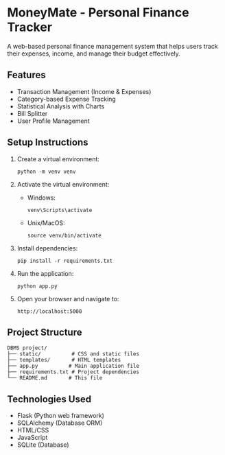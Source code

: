 # MoneyMate - Personal Finance Tracker

A web-based personal finance management system that helps users track their expenses, income, and manage their budget effectively.

## Features

- Transaction Management (Income & Expenses)
- Category-based Expense Tracking
- Statistical Analysis with Charts
- Bill Splitter
- User Profile Management

## Setup Instructions

1. Create a virtual environment:
   ```
   python -m venv venv
   ```

2. Activate the virtual environment:
   - Windows:
     ```
     venv\Scripts\activate
     ```
   - Unix/MacOS:
     ```
     source venv/bin/activate
     ```

3. Install dependencies:
   ```
   pip install -r requirements.txt
   ```

4. Run the application:
   ```
   python app.py
   ```

5. Open your browser and navigate to:
   ```
   http://localhost:5000
   ```

## Project Structure

```
DBMS project/
├── static/          # CSS and static files
├── templates/       # HTML templates
├── app.py          # Main application file
├── requirements.txt # Project dependencies
└── README.md       # This file
```

## Technologies Used

- Flask (Python web framework)
- SQLAlchemy (Database ORM)
- HTML/CSS
- JavaScript
- SQLite (Database) 